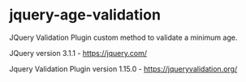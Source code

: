 # jquery-age-validation
JQuery Validation Plugin custom method to validate a minimum age. 


JQuery version 3.1.1 - https://jquery.com/

Jquery Validation Plugin version 1.15.0 - https://jqueryvalidation.org/

